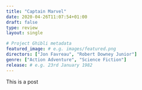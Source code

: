 ```yaml
---
title: "Captain Marvel"
date: 2020-04-26T11:07:54+01:00
draft: false
type: review
layout: single

# Project Ghibli metadata
featured_image: # e.g. images/featured.png
directors: ["Jon Favreau", "Robert Downey Junior"]
genre: ["Action Adventure", "Science Fiction"]
release: # e.g. 23rd January 1982
---
```


This is a post